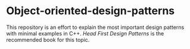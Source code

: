 # Object-oriented-design-patterns
This repository is an effort to explain the most important design patterns with minimal examples in C++.
*Head First Design Patterns* is the recommended book for this topic.
